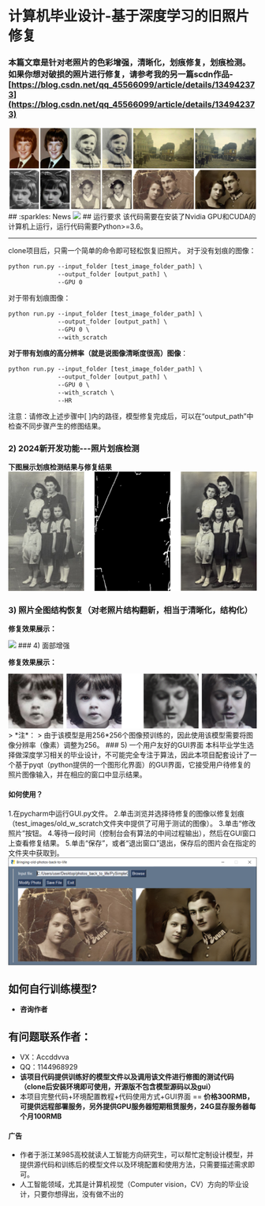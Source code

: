 # 计算机毕业设计-基于深度学习的旧照片修复
### 本篇文章是针对老照片的色彩增强，清晰化，划痕修复，划痕检测。如果你想对破损的照片进行修复，请参考我的另一篇scdn作品-[https://blog.csdn.net/qq_45566099/article/details/134942373](https://blog.csdn.net/qq_45566099/article/details/134942373)
<img src='imgs/0001.jpg'/>
## :sparkles: News
<img src='imgs/HR_result.png'>
## 运行要求
该代码需要在安装了Nvidia GPU和CUDA的计算机上运行，运行代码需要Python>=3.6。

<hr>
clone项目后，只需一个简单的命令即可轻松恢复旧照片。
对于没有划痕的图像：

```
python run.py --input_folder [test_image_folder_path] \
              --output_folder [output_path] \
              --GPU 0
```

对于带有划痕图像：

```
python run.py --input_folder [test_image_folder_path] \
              --output_folder [output_path] \
              --GPU 0 \
              --with_scratch
```
**对于带有划痕的高分辨率（就是说图像清晰度很高）图像**：

```
python run.py --input_folder [test_image_folder_path] \
              --output_folder [output_path] \
              --GPU 0 \
              --with_scratch \
              --HR
```

注意：请修改上述步骤中[ ]内的路径，模型修复完成后，可以在“output_path”中检查不同步骤产生的修图结果。

### 2) 2024新开发功能---照片划痕检测

**下图展示划痕检测结果与修复结果**
<img src='imgs/scratch_detection.png'>
### 3) 照片全图结构恢复（对老照片结构翻新，相当于清晰化，结构化）

**修复效果展示：**

<img src='imgs/global.png'>
### 4) 面部增强

**修复效果展示：**

<img src='imgs/face.png'>
> *注*：
> 由于该模型是用256*256个图像预训练的，因此使用该模型需要将图像分辨率（像素）调整为256。
### 5) 一个用户友好的GUI界面
本科毕业学生选择做深度学习相关的毕业设计，不可能完全专注于算法，因此本项目配套设计了一个基于pyqt（python提供的一个图形化界面）的GUI界面，它接受用户待修复的照片图像输入，并在相应的窗口中显示结果。

#### 如何使用？
1.在pycharm中运行GUI.py文件。
2.单击浏览并选择待修复的图像以修复划痕（test_images/old_w_scratch文件夹中提供了可用于测试的图像）。
3.单击“修改照片”按钮。
4.等待一段时间（控制台会有算法的中间过程输出），然后在GUI窗口上查看修复结果。
5.单击“保存”，或者“退出窗口”退出，保存后的图片会在指定的文件夹中获取到。
<img src='imgs/gui.PNG'>
## 如何自行训练模型?

- **咨询作者**

## 有问题联系作者：
- VX：Accddvva
- QQ：1144968929
- **该项目代码提供训练好的模型文件以及调用该文件进行修图的测试代码（clone后安装环境即可使用，开源版不包含模型源码以及gui）**
- 本项目完整代码+环境配置教程+代码使用方式+GUI界面 == **价格300RMB，可提供远程部署服务，另外提供GPU服务器短期租赁服务，24G显存服务器每个月100RMB**
#### 广告
- 作者于浙江某985高校就读人工智能方向研究生，可以帮忙定制设计模型，并提供源代码和训练后的模型文件以及环境配置和使用方法，只需要描述需求即可。
- 人工智能领域，尤其是计算机视觉（Computer vision，CV）方向的毕业设计，只要你想得出，没有做不出的

